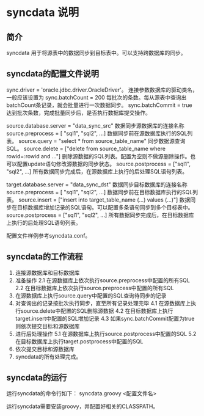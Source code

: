# syncdata 说明 #

## 简介 ##

syncdata 用于将源表中的数据同步到目标表中。可以支持跨数据库的同步。


## syncdata的配置文件说明 ##

sync.driver = 'oracle.jdbc.driver.OracleDriver'。
    连接参数数据库的驱动类名，一般应该设置为
sync.batchCount = 200
    每批次的条数。每从源表中查询出batchCount条记录，就会批量进行一次数据同步。
sync.batchCommit = true
    达到批次条数，完成批量同步后，是否执行数据库提交操作。

source.database.server = "data_sync_src"
    数据同步源数据库的连接名称
source.preprocess = [ "sql1", "sql2", ...]
    数据同步前在源数据库执行的SQL列表。
source.query = "select * from source_table_name"
    同步数据源查询SQL。
source.delete = ["delete from source_table_name where rowid=:rowid and ..."]
    删除源数据的SQL列表。配置为空则不做源删除操作。也可以配置update语句修改源数据的同步状态。
source.postprocess = ["sql1", "sql2", ...]
    所有数据同步完成后，在源数据库上执行的后处理SQL语句列表。

target.database.server = "data_sync_dst"
    数据同步目标数据库的连接名称
source.preprocess = [ "sql1", "sql2", ...]
    数据同步前在目标数据库执行的SQL列表。
source.insert = ["insert into target_table_name (...) values (...)"]
    数据同步在目标数据库增加记录的SQL语句。可以配置多条语句同步到多个目标表中。
source.postprocess = ["sql1", "sql2", ...]
    所有数据同步完成后，在目标数据库上执行的后处理SQL语句列表。

配置文件样例参考syncdata.conf。


## syncdata的工作流程 ##

1. 连接源数据库和目标数据库
2. 准备操作
    2.1 在源数据库上依次执行source.preprocess中配置的所有SQL
    2.2 在目标数据库上依次执行source.preprocess中配置的所有SQL
3. 在源数据库上执行source.query中配置的SQL查询待同步的记录
4. 对查询出的记录按批次执行同步，直至所有记录处理完毕
    4.1 在源数据库上执行source.delete中配置的SQL删除源数据
    4.2 在目标数据库上执行target.insert中配置的SQL增加记录
    4.3 如果sync.batchCommit配置为true则依次提交目标和源数据库
5. 进行后处理操作
    5.1 在源数据库上执行source.postprocess中配置的SQL
    5.2 在目标数据库上执行target.postprocess中配置的SQL
6. 依次提交目标和源数据库
7. syncdata的所有处理完成。


## syncdata的运行 ##

运行syncdata的命令行如下：
    syncdata.groovy <配置文件名>

运行syncdata需要安装groovy，并配置好相关的CLASSPATH。

